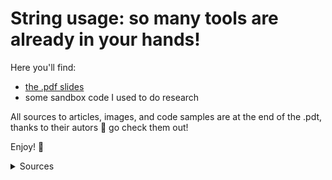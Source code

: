 # String usage: so many tools are already in your hands!

Here you'll find:
- [the .pdf slides](https://github.com/MarionLeHerisson/conf_strings/blob/main/Strings%20usage%20so%20many%20tools%20are%20already%20in%20your%20hands!.pdf)
- some sandbox code I used to do research

All sources to articles, images, and code samples are at the end of the .pdt, thanks to their autors 🙏 go check them out!

Enjoy! 🦄

<details>
  <summary>Sources</summary>

  ### Articles & documentations
https://adamhooper.medium.com/in-mysql-never-use-utf8-use-utf8mb4-11761243e434 

https://decodeunicode.org/ 

https://deliciousbrains.com/how-unicode-works/ 

https://dev.mysql.com/doc/refman/8.0/en/charset-general.html 

https://github.com/brefphp/bref/blob/f4df37277181dc76b6f644663de236eae7a793d2/src/functions.php#L11 

https://github.com/captioning/captioning/issues/86 

https://github.com/jolicode/emoji-search 

https://github.com/markrogoyski/math-php 

https://github.com/mysql/mysql-server/commit/43a506c0ced0e6ea101d3ab8b4b423ce3fa327d0 

https://github.com/PHP-CS-Fixer/PHP-CS-Fixer/blob/master/src/Fixer/Basic/EncodingFixer.php 

https://github.com/sgolemon/table-flip/blob/master/src/TableFlip.php 

https://github.com/symfony/symfony/blob/85b97226def5e4a50c1e3805a6c31bb6642efb70/src/Symfony/Component/Intl/Tests/Transliterator/EmojiTransliteratorTest.php 

https://github.com/symfony/symfony/pull/33896/files 

https://gizmodo.com/a-cellphones-missing-dot-kills-two-people-puts-three-m-382026 

https://hackerone.com/reports/2233 

https://hsivonen.fi/string-length/ 

https://www.joelonsoftware.com/2003/10/08/the-absolute-minimum-every-software-developer-absolutely-positively-must-know-about-unicode-and-character-sets-no-excuses/ 

https://jolicode.github.io/unicode-conf/index.html#/ 

https://kunststube.net/encoding/ 

https://news.ycombinator.com/item?id=8892157 

https://www.php.net/manual/en/function.utf8-decode.php 

https://www.php.net/manual/en/mbstring.supported-encodings.php 

https://www.php.net/manual/fr/refs.international.php 

https://www.postgresql.org/docs/current/multibyte.html 

https://pyrech.github.io/php-wtf/#/15?_k=dyazd4 

https://stackoverflow.com/questions/766809/whats-the-difference-between-utf8-general-ci-and-utf8-unicode-ci/ 

https://symfony.com/blog/new-in-symfony-6-2-better-emoji-support 

https://symfony.com/doc/current/components/intl.html 

https://symfony.com/doc/current/components/string.html 

https://tonsky.me/blog/unicode/ 

http://www.unicode.org/charts/ 

http://unicode.org/emoji/charts/emoji-variants.html 

https://unicode-org.github.io/icu/userguide/transforms/general/#script-transliteration 

https://unicode.org/glossary/ 

https://fr.wikipedia.org/wiki/Wikip%C3%A9dia:Unicode/Test 

https://en.wikipedia.org/wiki/Character_encoding 

https://en.wikipedia.org/wiki/UTF-8 

https://en.wikipedia.org/wiki/Mojibake 

https://en.wikipedia.org/wiki/Byte_order_mark 

https://www.youtube.com/watch?v=kaucJce8hhE&t=19s&ab_channel=TheUnicodeConsortium 


  ### Images

https://unsplash.com/photos/a-plate-of-cheese-jntQPBIK_sE (Christina Deravedisian) 

https://unsplash.com/photos/command-computer-keyboard-key-46T6nVjRc2w (Hannah Joshua)

https://unsplash.com/photos/crt-monitor-turned-off-aiqKc07b5PA (Federica Galli)


  ### Books

Unicode à gogo ! by Design Brouhaha

</details>

